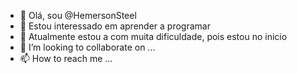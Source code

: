 - 👋 Olá, sou @HemersonSteel
- 👀 Estou interessado em aprender a programar 
- 🌱 Atualmente estou a com muita dificuldade, pois estou no inicio
- 💞️ I’m looking to collaborate on ...
- 📫 How to reach me ...

<!---
HemersonSteel/HemersonSteel is a ✨ special ✨ repository because its `README.md` (this file) appears on your GitHub profile.
You can click the Preview link to take a look at your changes.
--->
